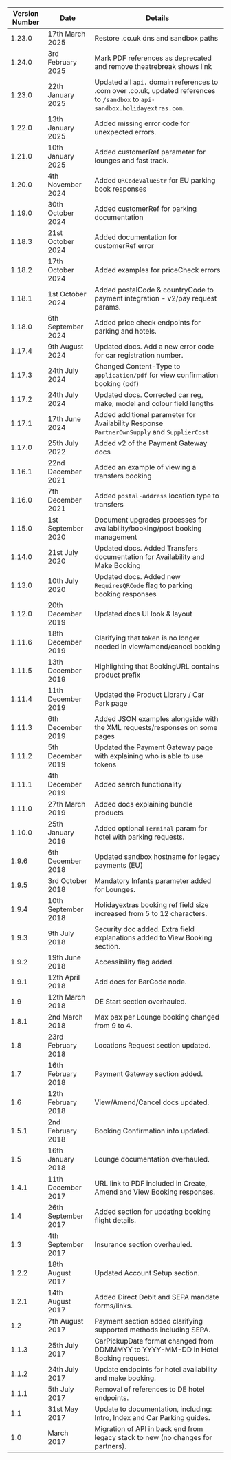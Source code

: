 | Version Number | Date                | Details                                                                                                                        |
|----------------|---------------------|--------------------------------------------------------------------------------------------------------------------------------|
| 1.23.0         | 17th March 2025     | Restore .co.uk dns and sandbox paths                                                                                           |
| 1.24.0         | 3rd February 2025   | Mark PDF references as deprecated and remove theatrebreak shows link                                                           |
| 1.23.0         | 22th January 2025   | Updated all `api.` domain references to .com over .co.uk, updated references to `/sandbox` to `api-sandbox.holidayextras.com`. |
| 1.22.0         | 13th January 2025   | Added missing error code for unexpected errors.                                                                                |
| 1.21.0         | 10th January 2025   | Added customerRef parameter for lounges and fast track.                                                                        |
| 1.20.0         | 4th November 2024   | Added `QRCodeValueStr` for EU parking book responses                                                                           |
| 1.19.0         | 30th October 2024   | Added customerRef for parking documentation                                                                                    |
| 1.18.3         | 21st October 2024   | Added documentation for customerRef error                                                                                      |
| 1.18.2         | 17th October 2024   | Added examples for priceCheck errors                                                                                           |
| 1.18.1         | 1st October 2024    | Added postalCode & countryCode to payment integration - v2/pay request params.                                                 |
| 1.18.0         | 6th September 2024  | Added price check endpoints for parking and hotels.                                                                            |
| 1.17.4         | 9th August 2024     | Updated docs. Add a new error code for car registration number.                                                                |
| 1.17.3         | 24th July 2024      | Changed Content-Type to `application/pdf` for view confirmation booking (pdf)                                                  |
| 1.17.2         | 24th July 2024      | Updated docs. Corrected car reg, make, model and colour field lengths                                                          |
| 1.17.1         | 17th June 2024      | Added additional parameter for Availability Response `PartnerOwnSupply` and `SupplierCost`                                     |
| 1.17.0         | 25th July 2022      | Added v2 of the Payment Gateway docs                                                                                           |
| 1.16.1         | 22nd December 2021  | Added an example of viewing a transfers booking                                                                                |
| 1.16.0         | 7th December 2021   | Added `postal-address` location type to transfers                                                                              |
| 1.15.0         | 1st September 2020  | Document upgrades processes for availability/booking/post booking management                                                   |
| 1.14.0         | 21st July 2020      | Updated docs. Added Transfers documentation for Availability and Make Booking                                                  |
| 1.13.0         | 10th July 2020      | Updated docs. Added new `RequiresQRCode` flag to parking booking responses                                                     |
| 1.12.0         | 20th December 2019  | Updated docs UI look & layout                                                                                                  |
| 1.11.6         | 18th December 2019  | Clarifying that token is no longer needed in view/amend/cancel booking                                                         |
| 1.11.5         | 13th December 2019  | Highlighting that BookingURL contains product prefix                                                                           |
| 1.11.4         | 11th December 2019  | Updated the Product Library / Car Park page                                                                                    |
| 1.11.3         | 6th December 2019   | Added JSON examples alongside with the XML requests/responses on some pages                                                    |
| 1.11.2         | 5th December 2019   | Updated the Payment Gateway page with explaining who is able to use tokens                                                     |
| 1.11.1         | 4th December 2019   | Added search functionality                                                                                                     |
| 1.11.0         | 27th March 2019     | Added docs explaining bundle products                                                                                          |
| 1.10.0         | 25th January 2019   | Added optional `Terminal` param for hotel with parking requests.                                                               |
| 1.9.6          | 6th December 2018   | Updated sandbox hostname for legacy payments (EU)                                                                              |
| 1.9.5          | 3rd October 2018    | Mandatory Infants parameter added for Lounges.                                                                                 |
| 1.9.4          | 10th September 2018 | Holidayextras booking ref field size increased from 5 to 12 characters.                                                        |
| 1.9.3          | 9th July 2018       | Security doc added. Extra field explanations added to View Booking section.                                                    |
| 1.9.2          | 19th June 2018      | Accessibility flag added.                                                                                                      |
| 1.9.1          | 12th April 2018     | Add docs for BarCode node.                                                                                                     |
| 1.9            | 12th March 2018     | DE Start section overhauled.                                                                                                   |
| 1.8.1          | 2nd March 2018      | Max pax per Lounge booking changed from 9 to 4.                                                                                |
| 1.8            | 23rd February 2018  | Locations Request section updated.                                                                                             |
| 1.7            | 16th February 2018  | Payment Gateway section added.                                                                                                 |
| 1.6            | 12th February 2018  | View/Amend/Cancel docs updated.                                                                                                |
| 1.5.1          | 2nd February 2018   | Booking Confirmation info updated.                                                                                             |
| 1.5            | 16th January 2018   | Lounge documentation overhauled.                                                                                               |
| 1.4.1          | 11th December 2017  | URL link to PDF included in Create, Amend and View Booking responses.                                                          |
| 1.4            | 26th September 2017 | Added section for updating booking flight details.                                                                             |
| 1.3            | 4th September 2017  | Insurance section overhauled.                                                                                                  |
| 1.2.2          | 18th August 2017    | Updated Account Setup section.                                                                                                 |
| 1.2.1          | 14th August 2017    | Added Direct Debit and SEPA mandate forms/links.                                                                               |
| 1.2            | 7th August 2017     | Payment section added clarifying supported methods including SEPA.                                                             |
| 1.1.3          | 25th July 2017      | CarPickupDate format changed from DDMMMYY to YYYY-MM-DD in Hotel Booking request.                                              |
| 1.1.2          | 24th July 2017      | Update endpoints for hotel availability and make booking.                                                                      |
| 1.1.1          | 5th July 2017       | Removal of references to DE hotel endpoints.                                                                                   |
| 1.1            | 31st May 2017       | Update to documentation, including: Intro, Index and Car Parking guides.                                                       |
| 1.0            | March 2017          | Migration of API in back end from legacy stack to new (no changes for partners).                                               |
